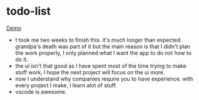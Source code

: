# todo-list

[Demo](https://mohamedbechirmejri.github.io/todo-list/)

* t took me two weeks to finish this. it's much longer than expected. grandpa's death was part of it but the main reason is that I didn't plan the work properly, I only planned what I want the app to do not how to do it.
* the ui isn't that good as I have spent most of the time trying to make stuff work, I hope the next project will focus on the ui more.
* now I understand why companies require you to have experience. with every project I make, I learn alot of stuff.
* vscode is awesome.
